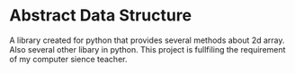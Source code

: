 # Abstract Data Structure
A library created for python that provides several methods about 2d array. 
Also several other libary in python. This project is fullfiling the requirement of my computer sience teacher. 
